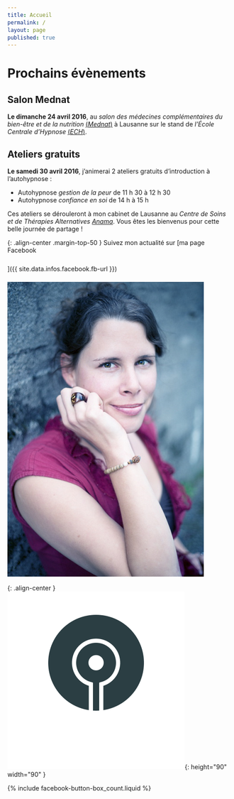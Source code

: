 ```yaml
---
title: Accueil
permalink: /
layout: page
published: true
---
```


# Prochains évènements

## Salon Mednat

**<i class="fa fa-calendar"></i> Le dimanche 24 avril 2016**, au *salon des médecines complémentaires du bien-être et de la nutrition* [(*Mednat*)](http://www.mednatexpo.ch/) à Lausanne sur le stand de *l’École Centrale d’Hypnose* [(*ECH*)](http://www.ecole-centrale-hypnose.fr/).

## Ateliers gratuits

**<i class="fa fa-calendar"></i> Le samedi 30 avril 2016**, j’animerai 2 ateliers gratuits d’introduction à l’autohypnose :

- Autohypnose *gestion de la peur* de 11 h 30 à 12 h 30
- Autohypnose *confiance en soi* de 14 h à 15 h

Ces ateliers se dérouleront à mon cabinet de Lausanne au *Centre de Soins et de Thérapies Alternatives* [*Anama*](http://www.centre-anama.ch/blog/nouvelles-portes-ouvertes-lausanne-centre-therapies-alternatives-avril-2016/). Vous êtes les bienvenus pour cette belle journée de partage !

{: .align-center .margin-top-50 }
Suivez mon actualité sur
[ma page Facebook<br/><i style="font-size:30pt;" class="fa fa-facebook-official"></i>]({{ site.data.infos.facebook.fb-url }})

![Lætitia Stucki](./images/laetitia-stucki.jpg)

{: .align-center }
![](./images/logo-laetitia-stucki-anthracite.svg){: height="90" width="90" }

{% include facebook-button-box_count.liquid %}
